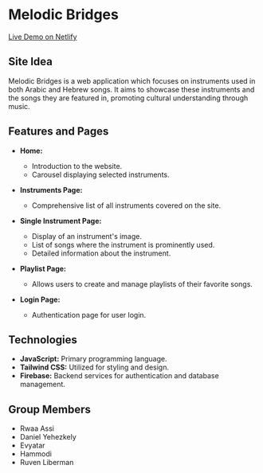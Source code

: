 # Melodic Bridges

[ Live Demo on Netlify](https://melodic-bridges.netlify.app/)

## Site Idea

Melodic Bridges is a web application which focuses on instruments used in both Arabic and Hebrew songs. It aims to showcase these instruments and the songs they are featured in, promoting cultural understanding through music.

## Features and Pages

- **Home:**

  - Introduction to the website.
  - Carousel displaying selected instruments.

- **Instruments Page:**

  - Comprehensive list of all instruments covered on the site.

- **Single Instrument Page:**

  - Display of an instrument's image.
  - List of songs where the instrument is prominently used.
  - Detailed information about the instrument.

- **Playlist Page:**

  - Allows users to create and manage playlists of their favorite songs.

- **Login Page:**
  - Authentication page for user login.

## Technologies

- **JavaScript:** Primary programming language.
- **Tailwind CSS:** Utilized for styling and design.
- **Firebase:** Backend services for authentication and database management.

## Group Members

- Rwaa Assi
- Daniel Yehezkely
- Evyatar 
- Hammodi
- Ruven Liberman
